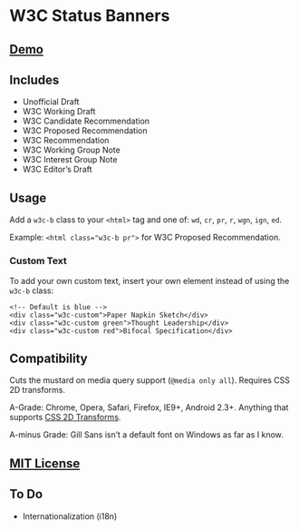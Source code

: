 # W3C Status Banners

## [Demo](http://zachleat.github.io/w3c-banners/)

## Includes 

* Unofficial Draft
* W3C Working Draft
* W3C Candidate Recommendation
* W3C Proposed Recommendation
* W3C Recommendation
* W3C Working Group Note
* W3C Interest Group Note
* W3C Editor’s Draft

## Usage

Add a `w3c-b` class to your `<html>` tag and one of: `wd`, `cr`, `pr`, `r`, `wgn`, `ign`, `ed`.

Example: `<html class="w3c-b pr">` for W3C Proposed Recommendation.

### Custom Text

To add your own custom text, insert your own element instead of using the `w3c-b` class:

```
<!-- Default is blue -->
<div class="w3c-custom">Paper Napkin Sketch</div>
<div class="w3c-custom green">Thought Leadership</div>
<div class="w3c-custom red">Bifocal Specification</div>
```

## Compatibility

Cuts the mustard on media query support (`@media only all`). Requires CSS 2D transforms.

A-Grade: Chrome, Opera, Safari, Firefox, IE9+, Android 2.3+. Anything that supports [CSS 2D Transforms](http://caniuse.com/#feat=transforms2d).

A-minus Grade: Gill Sans isn’t a default font on Windows as far as I know.

## [MIT License](LICENSE)

## To Do

* Internationalization (i18n)

